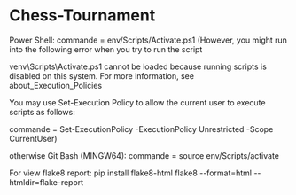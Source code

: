 # Chess-Tournament
Power Shell: commande = env/Scripts/Activate.ps1 (However, you might run into the following error when you try to run the script

venv\Scripts\Activate.ps1 cannot be loaded because running scripts is disabled on this system. For more information, see about_Execution_Policies

You may use Set-Execution Policy to allow the current user to execute scripts as follows:

commande = Set-ExecutionPolicy -ExecutionPolicy Unrestricted -Scope CurrentUser)

otherwise Git Bash (MINGW64):
commande = source env/Scripts/activate

For view flake8 report:
pip install flake8-html
flake8 --format=html --htmldir=flake-report

